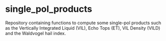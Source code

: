 # single_pol_products
Repository containing functions to compute some single-pol products such as the Vertically Integrated Liquid (VIL), Echo Tops (ET), VIL Density (VILD) and the Waldvogel hail index.
